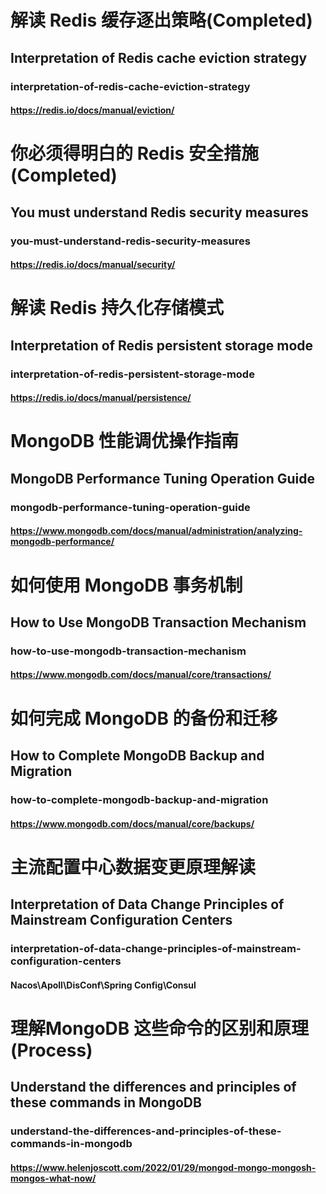 
# 解读 Redis 缓存逐出策略(Completed)
## Interpretation of Redis cache eviction strategy
### interpretation-of-redis-cache-eviction-strategy
#### https://redis.io/docs/manual/eviction/

# 你必须得明白的 Redis 安全措施(Completed)
## You must understand Redis security measures
### you-must-understand-redis-security-measures
#### https://redis.io/docs/manual/security/

# 解读 Redis 持久化存储模式
## Interpretation of Redis persistent storage mode
### interpretation-of-redis-persistent-storage-mode
#### https://redis.io/docs/manual/persistence/

# MongoDB 性能调优操作指南
## MongoDB Performance Tuning Operation Guide
### mongodb-performance-tuning-operation-guide
#### https://www.mongodb.com/docs/manual/administration/analyzing-mongodb-performance/

# 如何使用 MongoDB 事务机制
## How to Use MongoDB Transaction Mechanism
### how-to-use-mongodb-transaction-mechanism
#### https://www.mongodb.com/docs/manual/core/transactions/

# 如何完成 MongoDB 的备份和迁移
## How to Complete MongoDB Backup and Migration
### how-to-complete-mongodb-backup-and-migration
#### https://www.mongodb.com/docs/manual/core/backups/

# 主流配置中心数据变更原理解读
## Interpretation of Data Change Principles of Mainstream Configuration Centers
### interpretation-of-data-change-principles-of-mainstream-configuration-centers
#### Nacos\Apoll\DisConf\Spring Config\Consul

# 理解MongoDB 这些命令的区别和原理(Process)
## Understand the differences and principles of these commands in MongoDB
### understand-the-differences-and-principles-of-these-commands-in-mongodb
#### https://www.helenjoscott.com/2022/01/29/mongod-mongo-mongosh-mongos-what-now/

